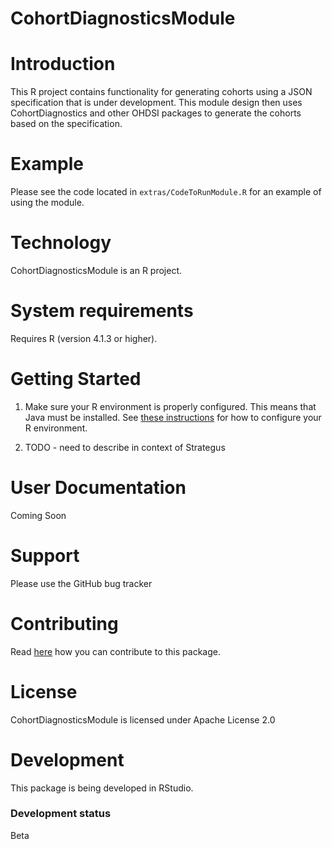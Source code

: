 # CohortDiagnosticsModule

# Introduction

This R project contains functionality for generating cohorts using a JSON specification that is
under development. This module design then uses CohortDiagnostics and other OHDSI packages to generate
the cohorts based on the specification.

# Example

Please see the code located in `extras/CodeToRunModule.R` for an example of using the module.

# Technology

CohortDiagnosticsModule is an R project.

# System requirements

Requires R (version 4.1.3 or higher).

# Getting Started

1.  Make sure your R environment is properly configured. This means that Java must be installed. See [these instructions](https://ohdsi.github.io/Hades/rSetup.html) for how to configure your R environment.

2.  TODO - need to describe in context of Strategus


# User Documentation

Coming Soon

# Support

Please use the GitHub bug tracker

# Contributing

Read [here](https://ohdsi.github.io/Hades/contribute.html) how you can contribute to this package.

# License

CohortDiagnosticsModule is licensed under Apache License 2.0

# Development

This package is being developed in RStudio.

### Development status

Beta
